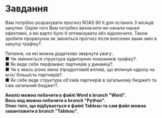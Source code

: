 # Завдання
 Вам потрібно розрахувати прогноз ROAS 90 lt для останніх 3 місяців закупки. Окрім того Вам потрібно визначити які канали наразі ефективні, а які варто було б оптимізувати або відключити. Також зробити прорахунок як зміниться прогноз після внесених вами змін в закупці трафіку?.<br>

 Питання, на які можна додатково звернути увагу:.<br>
  ■ Чи змінюється структура аудиторних показників трафіку?.<br>
  ■ Як веде себе перфоманс партнерів у динаміці?.<br>
  ■ Чи є якась різна зміна (продуктовий вплив), що вплинув одразу на всіх/ більшість партнерів?.<br>
  ■ Як себе веде структура об'ємів партнерів в загальному бюджеті та сам загальний бюджет?.<br>

**Аналіз можна побачити в файлі Word в brunch "Word".<br>**
**Весь код можна побачити в brunch "Python".<br>**
**Опис того, що відбувається в файлі Tableau та сам файл можна завантажити в brunch "Tableau".<br>**
